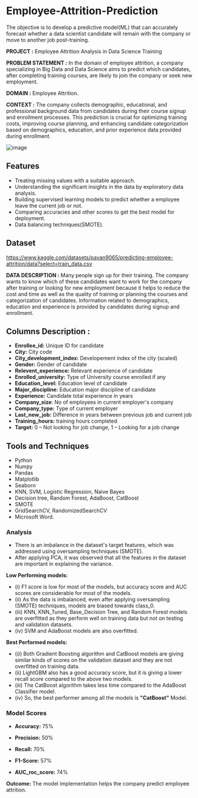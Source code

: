 # Employee-Attrition-Prediction
The objective is to develop a predictive model(ML) that can accurately forecast whether a data scientist candidate will remain with the company or move to another job post-training.

**PROJECT :** Employee Attrition Analysis in Data Science Training

**PROBLEM STATEMENT :** In the domain of employee attrition, a company specializing in Big Data and Data Science aims to predict which candidates, after completing training courses, are likely to join the company or seek new employment.

**DOMAIN :** Employee Attrition.

**CONTEXT :** The company collects demographic, educational, and professional background data from candidates during their course signup and enrollment processes. This prediction is crucial for optimizing training costs, improving course planning, and enhancing candidate categorization based on demographics, education, and prior experience data provided during enrollment.



![image](https://github.com/user-attachments/assets/1b83292d-e3dc-4625-958a-bd6889e44f80)

## Features
- Treating missing values with a suitable approach.
- Understanding the significant insights in the data by exploratory data analysis.
- Building supervised learning models to predict whether a employee leave the current job or not.
- Comparing accuracies and other scores to get the best model for deployment.
- Data balancing techniques(SMOTE).

## Dataset

https://www.kaggle.com/datasets/pavan9065/predicting-employee-attrition/data?select=train_data.csv

**DATA DESCRIPTION :** Many people sign up for their training. The company wants to know which of these candidates want to work for the company after training or looking for new employment because it helps to reduce the cost and time as well as the quality of training or planning the courses and categorization of candidates. Information related to demographics, education and experience is provided by candidates during signup and enrollment.

## Columns Description :

- **Enrollee_id:** Unique ID for candidate
- **City:** City code
- **City_development_index:** Developement index of the city (scaled)
- **Gender:** Gender of candidate
- **Relevent_experience:** Relevant experience of candidate
- **Enrolled_university:** Type of University course enrolled if any
- **Education_level:** Education level of candidate
- **Major_discipline:** Education major discipline of candidate
- **Experience:** Candidate total experience in years
- **Company_size**: No of employees in current employer's company
- **Company_type:** Type of current employer
- **Last_new_job:** Difference in years between previous job and current job
- **Training_hours:** training hours completed
- **Target:** 0 – Not looking for job change, 1 – Looking for a job change

## Tools and Techniques

- Python
- Numpy
- Pandas
- Matplotlib
- Seaborn
- KNN, SVM, Logistic Regression, Naive Bayes
- Decision tree, Random Forest, AdaBoost, CatBoost
- SMOTE
- GridSearchCV, RandomizedSearchCV
- Microsoft Word.

### Analysis
- There is an imbalance in the dataset's target features, which was addressed using oversampling techniques (SMOTE).
- After applying PCA, it was observed that all the features in the dataset are important in explaining the variance.

**Low Performing models:** 
- (i) F1 score is low for most of the models, but accuracy score and AUC scores are considerable for most of the models.
- (ii) As the data is imbalanced, even after applying oversampling (SMOTE) techniques, models are biased towards class_0.
- (iii) KNN, KNN_Tuned, Base_Decision Tree, and Random Forest models are overfitted as they perform well on training data but not on testing and validation datasets.
- (iv) SVM and AdaBoost models are also overfitted.

**Best Performed models:**

- ((i) Both Gradient Boosting algorithm and CatBoost models are giving similar kinds of scores on the validation dataset and they are not overfitted on training data.
- (ii) LightGBM also has a good accuracy score, but it is giving a lower recall score compared to the above two models.
- (iii) The CatBoost algorithm takes less time compared to the AdaBoost Classifier model.
- (iv) So, the best performer among all the models is **"CatBoost"** Model.


### Model Scores
- **Accuracy:** 75%

- **Precision:** 50%

- **Recall:** 70% 
 
- **F1-Score:** 57%

- **AUC_roc_score:** 74%



 **Outcome:** The model implementation helps the company predict employee attrition.






